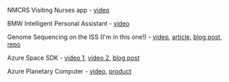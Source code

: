 NMCRS Visiting Nurses app - 
[video](https://www.youtube.com/watch?v=qathB0qGtcM&t=31s)

BMW Intelligent Personal Assistant - 
[video](https://www.youtube.com/watch?v=tN7l4EAULAs)

Genome Sequencing on the ISS (I'm in this one!) - 
[video](https://www.youtube.com/watch?v=wZfIUkcgVxI), 
[article](https://news.microsoft.com/source/features/innovation/cloud-data-bursts-from-space-move-astronauts-closer-to-mars-and-improve-life-on-earth/), 
[blog post](https://azure.microsoft.com/es-es/blog/genomics-testing-on-the-iss-with-hpe-spaceborne-computer2-and-azure/), 
[repo](https://github.com/Azure/mock-spacestation)

Azure Space SDK -
[video 1](https://www.youtube.com/watch?v=riJ9kESz8XA),
[video 2](https://www.youtube.com/watch?v=BNrZvkaTVgI),
[blog post](https://azure.microsoft.com/en-us/blog/any-developer-can-be-a-space-developer-with-the-new-azure-orbital-space-sdk/)

Azure Planetary Computer -
[video](https://www.youtube.com/watch?v=eOgIuw-JTUU),
[product](https://planetarycomputer.microsoft.com/)
